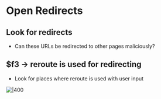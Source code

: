 # Open Redirects

## Look for redirects

- Can these URLs be redirected to other pages maliciously?

## $f3 -> reroute is used for redirecting

- Look for places where reroute is used with user input

![|400](https://remnote-user-data.s3.amazonaws.com/XRr0odrGkOa7kj6qMjYeya-jwqLzeQOitlAmVAyG7zwUFbrk8rT30R3hK0e3sGQX66Q2EPDxm5EThU5mio2n8Y_ijO7BXw-5Pj5SDH1OjNawHw313DXEYBZ7ATx2VSDu.png)
